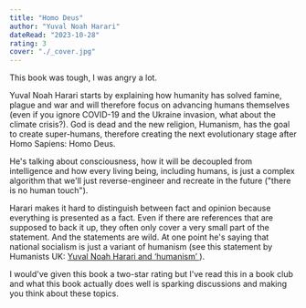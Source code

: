 ```yaml
---
title: "Homo Deus"
author: "Yuval Noah Harari"
dateRead: "2023-10-28"
rating: 3
cover: "./_cover.jpg"
---
```


This book was tough, I was angry a lot.

Yuval Noah Harari starts by explaining how humanity has solved 
famine, plague and war and will therefore focus on advancing humans 
themselves (even if you ignore COVID-19 and the Ukraine invasion, 
what about the climate crisis?).
God is dead and the new religion, Humanism, has the goal to create super-humans, 
therefore creating the next evolutionary stage after Homo Sapiens: Homo Deus.

He's talking about consciousness, how it will be decoupled from intelligence 
and how every living being, including humans, is just a complex algorithm that 
we'll just reverse-engineer and recreate in the future ("there is no human 
touch").

Harari makes it hard to distinguish between fact and opinion because everything 
is presented as a fact. Even if there are references that are supposed to back 
it up, they often only cover a very small part of the statement.
And the statements are wild. At one point he's saying that national socialism is 
just a variant of humanism (see this statement by Humanists UK: [Yuval Noah Harari and ‘humanism’
](https://humanists.uk/humanism/humanism-today/yuval-noah-harari-humanism/)).

I would've given this book a two-star rating but I've read this in a book club 
and what this book actually does well is sparking discussions and making you 
think about these topics.
